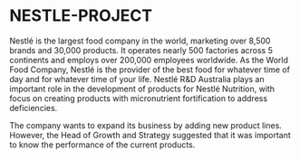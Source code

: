 # NESTLE-PROJECT
Nestlé is the largest food company in the world, marketing over
8,500 brands and 30,000 products. It operates nearly 500 factories
across 5 continents and employs over 200,000 employees
worldwide. As the World Food Company, Nestlé is the provider of
the best food for whatever time of day and for whatever time of your
life. Nestlé R&D Australia plays an important role in the
development of products for Nestlé Nutrition, with focus on creating
products with micronutrient fortification to address deficiencies.

The company wants to expand its business by adding new product
lines. However, the Head of Growth and Strategy suggested that it
was important to know the performance of the current products.

